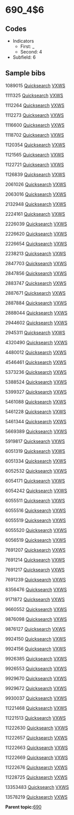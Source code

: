 # 690\_4$6

## Codes

-   Indicators
    -   First: \_
    -   Second: 4
-   Subfield: 6

## Sample bibs

1089015 [Quicksearch](https://search.library.yale.edu/catalog/1089015) [VXWS](http://prodorbis.library.yale.edu:7014/vxws/GetHoldingsService?bibId=1089015)

1111325 [Quicksearch](https://search.library.yale.edu/catalog/1111325) [VXWS](http://prodorbis.library.yale.edu:7014/vxws/GetHoldingsService?bibId=1111325)

1112264 [Quicksearch](https://search.library.yale.edu/catalog/1112264) [VXWS](http://prodorbis.library.yale.edu:7014/vxws/GetHoldingsService?bibId=1112264)

1112273 [Quicksearch](https://search.library.yale.edu/catalog/1112273) [VXWS](http://prodorbis.library.yale.edu:7014/vxws/GetHoldingsService?bibId=1112273)

1116600 [Quicksearch](https://search.library.yale.edu/catalog/1116600) [VXWS](http://prodorbis.library.yale.edu:7014/vxws/GetHoldingsService?bibId=1116600)

1118702 [Quicksearch](https://search.library.yale.edu/catalog/1118702) [VXWS](http://prodorbis.library.yale.edu:7014/vxws/GetHoldingsService?bibId=1118702)

1120354 [Quicksearch](https://search.library.yale.edu/catalog/1120354) [VXWS](http://prodorbis.library.yale.edu:7014/vxws/GetHoldingsService?bibId=1120354)

1121565 [Quicksearch](https://search.library.yale.edu/catalog/1121565) [VXWS](http://prodorbis.library.yale.edu:7014/vxws/GetHoldingsService?bibId=1121565)

1122721 [Quicksearch](https://search.library.yale.edu/catalog/1122721) [VXWS](http://prodorbis.library.yale.edu:7014/vxws/GetHoldingsService?bibId=1122721)

1126839 [Quicksearch](https://search.library.yale.edu/catalog/1126839) [VXWS](http://prodorbis.library.yale.edu:7014/vxws/GetHoldingsService?bibId=1126839)

2061026 [Quicksearch](https://search.library.yale.edu/catalog/2061026) [VXWS](http://prodorbis.library.yale.edu:7014/vxws/GetHoldingsService?bibId=2061026)

2063016 [Quicksearch](https://search.library.yale.edu/catalog/2063016) [VXWS](http://prodorbis.library.yale.edu:7014/vxws/GetHoldingsService?bibId=2063016)

2132948 [Quicksearch](https://search.library.yale.edu/catalog/2132948) [VXWS](http://prodorbis.library.yale.edu:7014/vxws/GetHoldingsService?bibId=2132948)

2224161 [Quicksearch](https://search.library.yale.edu/catalog/2224161) [VXWS](http://prodorbis.library.yale.edu:7014/vxws/GetHoldingsService?bibId=2224161)

2226039 [Quicksearch](https://search.library.yale.edu/catalog/2226039) [VXWS](http://prodorbis.library.yale.edu:7014/vxws/GetHoldingsService?bibId=2226039)

2226620 [Quicksearch](https://search.library.yale.edu/catalog/2226620) [VXWS](http://prodorbis.library.yale.edu:7014/vxws/GetHoldingsService?bibId=2226620)

2226654 [Quicksearch](https://search.library.yale.edu/catalog/2226654) [VXWS](http://prodorbis.library.yale.edu:7014/vxws/GetHoldingsService?bibId=2226654)

2238213 [Quicksearch](https://search.library.yale.edu/catalog/2238213) [VXWS](http://prodorbis.library.yale.edu:7014/vxws/GetHoldingsService?bibId=2238213)

2847703 [Quicksearch](https://search.library.yale.edu/catalog/2847703) [VXWS](http://prodorbis.library.yale.edu:7014/vxws/GetHoldingsService?bibId=2847703)

2847856 [Quicksearch](https://search.library.yale.edu/catalog/2847856) [VXWS](http://prodorbis.library.yale.edu:7014/vxws/GetHoldingsService?bibId=2847856)

2883747 [Quicksearch](https://search.library.yale.edu/catalog/2883747) [VXWS](http://prodorbis.library.yale.edu:7014/vxws/GetHoldingsService?bibId=2883747)

2887671 [Quicksearch](https://search.library.yale.edu/catalog/2887671) [VXWS](http://prodorbis.library.yale.edu:7014/vxws/GetHoldingsService?bibId=2887671)

2887884 [Quicksearch](https://search.library.yale.edu/catalog/2887884) [VXWS](http://prodorbis.library.yale.edu:7014/vxws/GetHoldingsService?bibId=2887884)

2888044 [Quicksearch](https://search.library.yale.edu/catalog/2888044) [VXWS](http://prodorbis.library.yale.edu:7014/vxws/GetHoldingsService?bibId=2888044)

2944602 [Quicksearch](https://search.library.yale.edu/catalog/2944602) [VXWS](http://prodorbis.library.yale.edu:7014/vxws/GetHoldingsService?bibId=2944602)

2945311 [Quicksearch](https://search.library.yale.edu/catalog/2945311) [VXWS](http://prodorbis.library.yale.edu:7014/vxws/GetHoldingsService?bibId=2945311)

4320490 [Quicksearch](https://search.library.yale.edu/catalog/4320490) [VXWS](http://prodorbis.library.yale.edu:7014/vxws/GetHoldingsService?bibId=4320490)

4480012 [Quicksearch](https://search.library.yale.edu/catalog/4480012) [VXWS](http://prodorbis.library.yale.edu:7014/vxws/GetHoldingsService?bibId=4480012)

4546461 [Quicksearch](https://search.library.yale.edu/catalog/4546461) [VXWS](http://prodorbis.library.yale.edu:7014/vxws/GetHoldingsService?bibId=4546461)

5373236 [Quicksearch](https://search.library.yale.edu/catalog/5373236) [VXWS](http://prodorbis.library.yale.edu:7014/vxws/GetHoldingsService?bibId=5373236)

5388524 [Quicksearch](https://search.library.yale.edu/catalog/5388524) [VXWS](http://prodorbis.library.yale.edu:7014/vxws/GetHoldingsService?bibId=5388524)

5399327 [Quicksearch](https://search.library.yale.edu/catalog/5399327) [VXWS](http://prodorbis.library.yale.edu:7014/vxws/GetHoldingsService?bibId=5399327)

5461088 [Quicksearch](https://search.library.yale.edu/catalog/5461088) [VXWS](http://prodorbis.library.yale.edu:7014/vxws/GetHoldingsService?bibId=5461088)

5461228 [Quicksearch](https://search.library.yale.edu/catalog/5461228) [VXWS](http://prodorbis.library.yale.edu:7014/vxws/GetHoldingsService?bibId=5461228)

5461344 [Quicksearch](https://search.library.yale.edu/catalog/5461344) [VXWS](http://prodorbis.library.yale.edu:7014/vxws/GetHoldingsService?bibId=5461344)

5669389 [Quicksearch](https://search.library.yale.edu/catalog/5669389) [VXWS](http://prodorbis.library.yale.edu:7014/vxws/GetHoldingsService?bibId=5669389)

5919817 [Quicksearch](https://search.library.yale.edu/catalog/5919817) [VXWS](http://prodorbis.library.yale.edu:7014/vxws/GetHoldingsService?bibId=5919817)

6051319 [Quicksearch](https://search.library.yale.edu/catalog/6051319) [VXWS](http://prodorbis.library.yale.edu:7014/vxws/GetHoldingsService?bibId=6051319)

6051334 [Quicksearch](https://search.library.yale.edu/catalog/6051334) [VXWS](http://prodorbis.library.yale.edu:7014/vxws/GetHoldingsService?bibId=6051334)

6052532 [Quicksearch](https://search.library.yale.edu/catalog/6052532) [VXWS](http://prodorbis.library.yale.edu:7014/vxws/GetHoldingsService?bibId=6052532)

6054171 [Quicksearch](https://search.library.yale.edu/catalog/6054171) [VXWS](http://prodorbis.library.yale.edu:7014/vxws/GetHoldingsService?bibId=6054171)

6054242 [Quicksearch](https://search.library.yale.edu/catalog/6054242) [VXWS](http://prodorbis.library.yale.edu:7014/vxws/GetHoldingsService?bibId=6054242)

6055511 [Quicksearch](https://search.library.yale.edu/catalog/6055511) [VXWS](http://prodorbis.library.yale.edu:7014/vxws/GetHoldingsService?bibId=6055511)

6055516 [Quicksearch](https://search.library.yale.edu/catalog/6055516) [VXWS](http://prodorbis.library.yale.edu:7014/vxws/GetHoldingsService?bibId=6055516)

6055519 [Quicksearch](https://search.library.yale.edu/catalog/6055519) [VXWS](http://prodorbis.library.yale.edu:7014/vxws/GetHoldingsService?bibId=6055519)

6055520 [Quicksearch](https://search.library.yale.edu/catalog/6055520) [VXWS](http://prodorbis.library.yale.edu:7014/vxws/GetHoldingsService?bibId=6055520)

6056519 [Quicksearch](https://search.library.yale.edu/catalog/6056519) [VXWS](http://prodorbis.library.yale.edu:7014/vxws/GetHoldingsService?bibId=6056519)

7691207 [Quicksearch](https://search.library.yale.edu/catalog/7691207) [VXWS](http://prodorbis.library.yale.edu:7014/vxws/GetHoldingsService?bibId=7691207)

7691214 [Quicksearch](https://search.library.yale.edu/catalog/7691214) [VXWS](http://prodorbis.library.yale.edu:7014/vxws/GetHoldingsService?bibId=7691214)

7691217 [Quicksearch](https://search.library.yale.edu/catalog/7691217) [VXWS](http://prodorbis.library.yale.edu:7014/vxws/GetHoldingsService?bibId=7691217)

7691239 [Quicksearch](https://search.library.yale.edu/catalog/7691239) [VXWS](http://prodorbis.library.yale.edu:7014/vxws/GetHoldingsService?bibId=7691239)

8356476 [Quicksearch](https://search.library.yale.edu/catalog/8356476) [VXWS](http://prodorbis.library.yale.edu:7014/vxws/GetHoldingsService?bibId=8356476)

9171872 [Quicksearch](https://search.library.yale.edu/catalog/9171872) [VXWS](http://prodorbis.library.yale.edu:7014/vxws/GetHoldingsService?bibId=9171872)

9660552 [Quicksearch](https://search.library.yale.edu/catalog/9660552) [VXWS](http://prodorbis.library.yale.edu:7014/vxws/GetHoldingsService?bibId=9660552)

9876098 [Quicksearch](https://search.library.yale.edu/catalog/9876098) [VXWS](http://prodorbis.library.yale.edu:7014/vxws/GetHoldingsService?bibId=9876098)

9876127 [Quicksearch](https://search.library.yale.edu/catalog/9876127) [VXWS](http://prodorbis.library.yale.edu:7014/vxws/GetHoldingsService?bibId=9876127)

9924150 [Quicksearch](https://search.library.yale.edu/catalog/9924150) [VXWS](http://prodorbis.library.yale.edu:7014/vxws/GetHoldingsService?bibId=9924150)

9924156 [Quicksearch](https://search.library.yale.edu/catalog/9924156) [VXWS](http://prodorbis.library.yale.edu:7014/vxws/GetHoldingsService?bibId=9924156)

9926385 [Quicksearch](https://search.library.yale.edu/catalog/9926385) [VXWS](http://prodorbis.library.yale.edu:7014/vxws/GetHoldingsService?bibId=9926385)

9926553 [Quicksearch](https://search.library.yale.edu/catalog/9926553) [VXWS](http://prodorbis.library.yale.edu:7014/vxws/GetHoldingsService?bibId=9926553)

9929670 [Quicksearch](https://search.library.yale.edu/catalog/9929670) [VXWS](http://prodorbis.library.yale.edu:7014/vxws/GetHoldingsService?bibId=9929670)

9929672 [Quicksearch](https://search.library.yale.edu/catalog/9929672) [VXWS](http://prodorbis.library.yale.edu:7014/vxws/GetHoldingsService?bibId=9929672)

9930037 [Quicksearch](https://search.library.yale.edu/catalog/9930037) [VXWS](http://prodorbis.library.yale.edu:7014/vxws/GetHoldingsService?bibId=9930037)

11221468 [Quicksearch](https://search.library.yale.edu/catalog/11221468) [VXWS](http://prodorbis.library.yale.edu:7014/vxws/GetHoldingsService?bibId=11221468)

11221513 [Quicksearch](https://search.library.yale.edu/catalog/11221513) [VXWS](http://prodorbis.library.yale.edu:7014/vxws/GetHoldingsService?bibId=11221513)

11222630 [Quicksearch](https://search.library.yale.edu/catalog/11222630) [VXWS](http://prodorbis.library.yale.edu:7014/vxws/GetHoldingsService?bibId=11222630)

11222657 [Quicksearch](https://search.library.yale.edu/catalog/11222657) [VXWS](http://prodorbis.library.yale.edu:7014/vxws/GetHoldingsService?bibId=11222657)

11222663 [Quicksearch](https://search.library.yale.edu/catalog/11222663) [VXWS](http://prodorbis.library.yale.edu:7014/vxws/GetHoldingsService?bibId=11222663)

11222669 [Quicksearch](https://search.library.yale.edu/catalog/11222669) [VXWS](http://prodorbis.library.yale.edu:7014/vxws/GetHoldingsService?bibId=11222669)

11222676 [Quicksearch](https://search.library.yale.edu/catalog/11222676) [VXWS](http://prodorbis.library.yale.edu:7014/vxws/GetHoldingsService?bibId=11222676)

11228725 [Quicksearch](https://search.library.yale.edu/catalog/11228725) [VXWS](http://prodorbis.library.yale.edu:7014/vxws/GetHoldingsService?bibId=11228725)

13353483 [Quicksearch](https://search.library.yale.edu/catalog/13353483) [VXWS](http://prodorbis.library.yale.edu:7014/vxws/GetHoldingsService?bibId=13353483)

13578219 [Quicksearch](https://search.library.yale.edu/catalog/13578219) [VXWS](http://prodorbis.library.yale.edu:7014/vxws/GetHoldingsService?bibId=13578219)

**Parent topic:**[690](../../tags/690/690.md)

